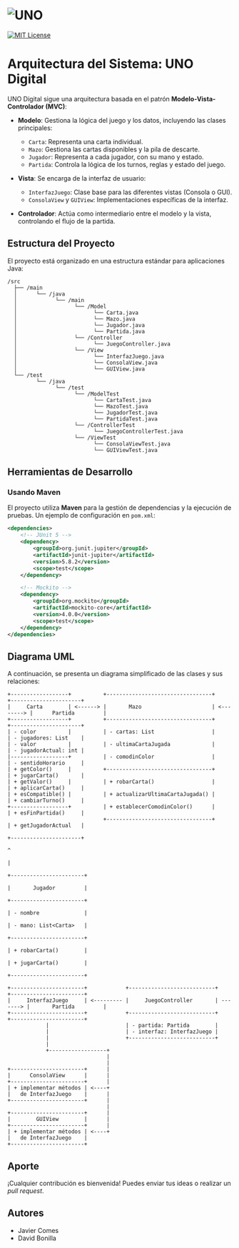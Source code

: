 # ![UNO](https://encrypted-tbn0.gstatic.com/images?q=tbn:ANd9GcR9geNsjpS8cq_mCVGe92dxI1sbkcpNtEgPSA&s)
[![MIT License](https://img.shields.io/badge/License-MIT-green.svg)](https://choosealicense.com/licenses/mit/)

# Arquitectura del Sistema: UNO Digital

UNO Digital sigue una arquitectura basada en el patrón **Modelo-Vista-Controlador (MVC)**:

- **Modelo**: Gestiona la lógica del juego y los datos, incluyendo las clases principales:
  - `Carta`: Representa una carta individual.
  - `Mazo`: Gestiona las cartas disponibles y la pila de descarte.
  - `Jugador`: Representa a cada jugador, con su mano y estado.
  - `Partida`: Controla la lógica de los turnos, reglas y estado del juego.

- **Vista**: Se encarga de la interfaz de usuario:
  - `InterfazJuego`: Clase base para las diferentes vistas (Consola o GUI).
  - `ConsolaView` y `GUIView`: Implementaciones específicas de la interfaz.

- **Controlador**: Actúa como intermediario entre el modelo y la vista, controlando el flujo de la partida.

## Estructura del Proyecto

El proyecto está organizado en una estructura estándar para aplicaciones Java:

```
/src
  ├── /main
  │      └── /java
  │            └── /main
  │                  └── /Model
  │                        └── Carta.java
  │                        └── Mazo.java
  │                        └── Jugador.java
  │                        └── Partida.java
  │                  └── /Controller
  │                        └── JuegoController.java
  │                  └── /View
  │                        └── InterfazJuego.java
  │                        └── ConsolaView.java
  │                        └── GUIView.java
  └── /test
         └── /java
               └── /test
                     └── /ModelTest
                           └── CartaTest.java
                           └── MazoTest.java
                           └── JugadorTest.java
                           └── PartidaTest.java
                     └── /ControllerTest
                           └── JuegoControllerTest.java
                     └── /ViewTest
                           └── ConsolaViewTest.java
                           └── GUIViewTest.java
```

## Herramientas de Desarrollo

### Usando Maven

El proyecto utiliza **Maven** para la gestión de dependencias y la ejecución de pruebas. Un ejemplo de configuración en `pom.xml`:

```xml
<dependencies>
    <!-- JUnit 5 -->
    <dependency>
        <groupId>org.junit.jupiter</groupId>
        <artifactId>junit-jupiter</artifactId>
        <version>5.8.2</version>
        <scope>test</scope>
    </dependency>

    <!-- Mockito -->
    <dependency>
        <groupId>org.mockito</groupId>
        <artifactId>mockito-core</artifactId>
        <version>4.0.0</version>
        <scope>test</scope>
    </dependency>
</dependencies>
```

## Diagrama UML

A continuación, se presenta un diagrama simplificado de las clases y sus relaciones:

```plaintext
+------------------+          +---------------------------------+            +----------------------+
|     Carta        | <------> |       Mazo                      | <--------> |      Partida         |
+------------------+          +---------------------------------+            +----------------------+
| - color          |          | - cartas: List                  |            | - jugadores: List    |
| - valor          |          | - ultimaCartaJugada             |            | - jugadorActual: int |
|------------------+          | - comodinColor                  |            | - sentidoHorario     |
| + getColor()     |          +---------------------------------+            | + jugarCarta()       |
| + getValor()     |          | + robarCarta()                  |            | + aplicarCarta()     |
| + esCompatible() |          | + actualizarUltimaCartaJugada() |            | + cambiarTurno()     |
+------------------+          | + establecerComodinColor()      |            | + esFinPartida()     |
                              +---------------------------------+            | + getJugadorActual   |
                                                                             +----------------------+
                                                                                        ^
                                                                                        |
                                                                            +-----------------------+
                                                                            |       Jugador         |
                                                                            +-----------------------+
                                                                            | - nombre              |
                                                                            | - mano: List<Carta>   |
                                                                            +-----------------------+
                                                                            | + robarCarta()        |
                                                                            | + jugarCarta()        |
                                                                            +-----------------------+

+-----------------------+            +---------------------------+          +-----------------------+
|     InterfazJuego     | <--------- |     JuegoController       | -------> |       Partida         |
+-----------------------+            +---------------------------+          +-----------------------+
            |                        | - partida: Partida        |
            |                        | - interfaz: InterfazJuego |
            |                        +---------------------------+
            |                                  
            +------------------+                                  
                               |                                  
                               |                                  
+-----------------------+      |                                  
|      ConsolaView      |      |                                  
+-----------------------+      |
| + implementar métodos | <----+
|   de InterfazJuego    |      |
+-----------------------+      |
                               |
+-----------------------+      |
|        GUIView        |      |
+-----------------------+      |
| + implementar métodos | <----+
|   de InterfazJuego    |
+-----------------------+
```

## Aporte

¡Cualquier contribución es bienvenida! Puedes enviar tus ideas o realizar un *pull request*.

## Autores

- Javier Comes
- David Bonilla
